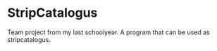 # StripCatalogus

Team project from my last schoolyear.
A program that can be used as stripcatalogus.

